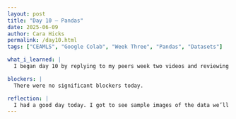 ```yaml
---
layout: post
title: "Day 10 – Pandas"
date: 2025-06-09
author: Cara Hicks
permalink: /day10.html
tags: ["CEAMLS", "Google Colab", "Week Three", "Pandas", "Datasets"]

what_i_learned: |
  I began day 10 by replying to my peers week two videos and reviewing the comments left on my project video for feedback. Next, I visited W3Schools to learn the basic concepts of Pandas in preparation for our afternoon lesson. After lunch, we had an interactive session exploring Pandas and data frames. Using practice datasets, we learned how to search for specific columns, identify missing data, and create graphs. As usual, we ended the day by writing our daily blog post.

blockers: |
  There were no significant blockers today.

reflection: |
  I had a good day today. I got to see sample images of the data we’ll be working with, and let’s just say it reminded me exactly why I never considered becoming a doctor. Despite that, the more progress we make, the more excited I get about the project. It’s starting to feel like everything we’re learning is coming together.
---
```

